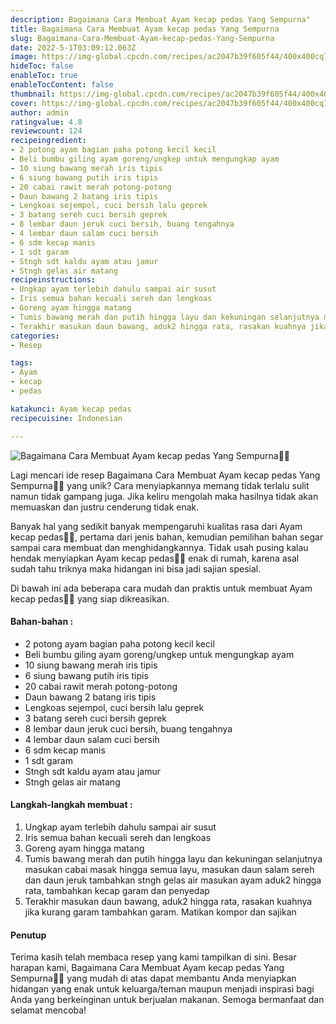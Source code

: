 ```yaml
---
description: Bagaimana Cara Membuat Ayam kecap pedas Yang Sempurna"
title: Bagaimana Cara Membuat Ayam kecap pedas Yang Sempurna
slug: Bagaimana-Cara-Membuat-Ayam-kecap-pedas-Yang-Sempurna
date: 2022-5-1T03:09:12.063Z
image: https://img-global.cpcdn.com/recipes/ac2047b39f605f44/400x400cq70/photo.jpg
hideToc: false
enableToc: true
enableTocContent: false
thumbnail: https://img-global.cpcdn.com/recipes/ac2047b39f605f44/400x400cq70/photo.jpg
cover: https://img-global.cpcdn.com/recipes/ac2047b39f605f44/400x400cq70/photo.jpg
author: admin
ratingvalue: 4.8
reviewcount: 124
recipeingredient:
- 2 potong ayam bagian paha potong kecil kecil
- Beli bumbu giling ayam goreng/ungkep untuk mengungkap ayam
- 10 siung bawang merah iris tipis
- 6 siung bawang putih iris tipis
- 20 cabai rawit merah potong-potong
- Daun bawang 2 batang iris tipis
- Lengkoas sejempol, cuci bersih lalu geprek
- 3 batang sereh cuci bersih geprek
- 8 lembar daun jeruk cuci bersih, buang tengahnya
- 4 lembar daun salam cuci bersih
- 6 sdm kecap manis
- 1 sdt garam
- Stngh sdt kaldu ayam atau jamur
- Stngh gelas air matang
recipeinstructions:
- Ungkap ayam terlebih dahulu sampai air susut
- Iris semua bahan kecuali sereh dan lengkoas
- Goreng ayam hingga matang
- Tumis bawang merah dan putih hingga layu dan kekuningan selanjutnya masukan cabai masak hingga semua layu, masukan daun salam sereh dan daun jeruk tambahkan stngh gelas air masukan ayam aduk2 hingga rata, tambahkan kecap garam dan penyedap
- Terakhir masukan daun bawang, aduk2 hingga rata, rasakan kuahnya jika kurang garam tambahkan garam. Matikan kompor dan sajikan
categories:
- Resep

tags:
- Ayam
- kecap
- pedas

katakunci: Ayam kecap pedas
recipecuisine: Indonesian

---
```


![Bagaimana Cara Membuat Ayam kecap pedas Yang Sempurna👩‍🍳](https://img-global.cpcdn.com/recipes/ac2047b39f605f44/400x400cq70/photo.jpg)

Lagi mencari ide resep Bagaimana Cara Membuat Ayam kecap pedas Yang Sempurna👩‍🍳 yang unik? Cara menyiapkannya memang tidak terlalu sulit namun tidak gampang juga. Jika keliru mengolah maka hasilnya tidak akan memuaskan dan justru cenderung tidak enak.

Banyak hal yang sedikit banyak mempengaruhi kualitas rasa dari Ayam kecap pedas👩‍🍳, pertama dari jenis bahan, kemudian pemilihan bahan segar sampai cara membuat dan menghidangkannya. Tidak usah pusing kalau hendak menyiapkan Ayam kecap pedas👩‍🍳 enak di rumah, karena asal sudah tahu triknya maka hidangan ini bisa jadi sajian spesial.

Di bawah ini ada beberapa cara mudah dan praktis untuk membuat Ayam kecap pedas👩‍🍳 yang siap dikreasikan.

<!--inarticleads1-->

#### Bahan-bahan :

- 2 potong ayam bagian paha potong kecil kecil
- Beli bumbu giling ayam goreng/ungkep untuk mengungkap ayam
- 10 siung bawang merah iris tipis
- 6 siung bawang putih iris tipis
- 20 cabai rawit merah potong-potong
- Daun bawang 2 batang iris tipis
- Lengkoas sejempol, cuci bersih lalu geprek
- 3 batang sereh cuci bersih geprek
- 8 lembar daun jeruk cuci bersih, buang tengahnya
- 4 lembar daun salam cuci bersih
- 6 sdm kecap manis
- 1 sdt garam
- Stngh sdt kaldu ayam atau jamur
- Stngh gelas air matang

<!--inarticleads2-->

#### Langkah-langkah membuat :

1. Ungkap ayam terlebih dahulu sampai air susut
1. Iris semua bahan kecuali sereh dan lengkoas
1. Goreng ayam hingga matang
1. Tumis bawang merah dan putih hingga layu dan kekuningan selanjutnya masukan cabai masak hingga semua layu, masukan daun salam sereh dan daun jeruk tambahkan stngh gelas air masukan ayam aduk2 hingga rata, tambahkan kecap garam dan penyedap
1. Terakhir masukan daun bawang, aduk2 hingga rata, rasakan kuahnya jika kurang garam tambahkan garam. Matikan kompor dan sajikan

#### Penutup

Terima kasih telah membaca resep yang kami tampilkan di sini. Besar harapan kami, Bagaimana Cara Membuat Ayam kecap pedas Yang Sempurna👩‍🍳 yang mudah di atas dapat membantu Anda menyiapkan hidangan yang enak untuk keluarga/teman maupun menjadi inspirasi bagi Anda yang berkeinginan untuk berjualan makanan. Semoga bermanfaat dan selamat mencoba!